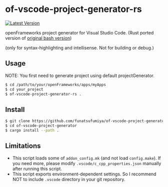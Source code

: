 # of-vscode-project-generator-rs

[![Latest Version](https://img.shields.io/github/tag/funatsufumiya/of-vscode-project-generator-rs.svg?style=flat-square)](https://github.com/funatsufumiya/of-vscode-project-generator-rs/tags)

openFrameworks project generator for Visual Studio Code. (Rust ported version of [original bash version](https://github.com/funatsufumiya/of-vscode-project-generator))

(only for syntax-highlighting and intellisense. Not for building or debug.)

## Usage

NOTE: You first need to generate project using default projectGenerator.

```bash
$ cd /path/to/your/openFrameworks/apps/myApps
$ cd your_project
$ of-vscode-project-generator-rs .
```

## Install

```bash
$ git clone https://github.com/funatsufumiya/of-vscode-project-generator
$ cd of-vscode-project-generator
$ cargo install --path .
```

## Limitations

- This script loads some of `addon_config.mk` (and not load `config.make`). If you need more, please modify `.vscode/c_cpp_properties.json` manually after running this script.
- This script exports environment-dependent settings. So I recommend NOT to include `.vscode` directory in your git repository.
